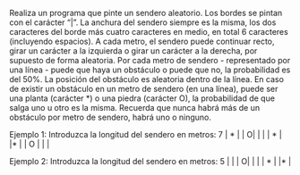 Realiza un programa que pinte un sendero aleatorio. Los bordes se pintan con el carácter “|”. La anchura
del sendero siempre es la misma, los dos caracteres del borde más cuatro caracteres en medio, en total 6
caracteres (incluyendo espacios). A cada metro, el sendero puede continuar recto, girar un carácter a la
izquierda o girar un carácter a la derecha, por supuesto de forma aleatoria. Por cada metro de sendero -
representado por una línea - puede que haya un obstáculo o puede que no, la probabilidad es del 50%.
La posición del obstáculo es aleatoria dentro de la línea. En caso de existir un obstáculo en un metro de
sendero (en una línea), puede ser una planta (carácter *) o una piedra (carácter O), la probabilidad de que
salga uno u otro es la misma. Recuerda que nunca habrá más de un obstáculo por metro de sendero, habrá
uno o ninguno.

Ejemplo 1:
Introduzca la longitud del sendero en metros: 7
       | *  |
        |   O|
        |    |
       |  * |
        |*   |
        |  O |
         |    |

Ejemplo 2:
Introduzca la longitud del sendero en metros: 5
       |    |
       |   O|
      |    |
       |  * |
        |*   |